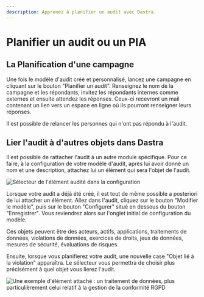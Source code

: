 ```yaml
---
description: Apprenez à planifier un audit avec Dastra.
---
```


# Planifier un audit ou un PIA

## La Planification d'une campagne

Une fois le modèle d'audit créé et personnalisé, lancez une campagne en cliquant sur le bouton "Planifier un audit". Renseignez le nom de la campagne et les répondants, invitez les répondants internes comme externes et ensuite attendez les réponses. Ceux-ci recevront un mail contenant un lien vers un espace en ligne où ils pourront renseigner leurs réponses.

Il est possible de relancer les personnes qui n'ont pas répondu à l'audit.&#x20;

## Lier l'audit à d'autres objets dans Dastra

Il est possible de rattacher l'audit à un autre module spécifique. Pour ce faire, à la configuration de votre modèle d'audit, après lui avoir donné un nom et une description, attachez lui un élément qui sera l'objet de l'audit.&#x20;

![Sélecteur de l'élément audité dans la configuration](<../../.gitbook/assets/Capture web\_6-5-2022\_111340\_app.dastra.eu.jpeg>)

Lorsque votre audit a déjà été créé, il est tout de même possible a posteriori de lui attacher un élément. Allez dans l'audit, cliquez sur le bouton "Modifier le modèle", puis sur le bouton "Configurer" situé en dessous du bouton "Enregistrer". Vous reviendrez alors sur l'onglet initial de configuration du modèle.

Ces objets peuvent être des acteurs, actifs, applications, traitements de données, violations de données, exercices de droits, jeux de données, mesures de sécurité, évaluations de risques.&#x20;

Ensuite, lorsque vous planifierez votre audit, une nouvelle case "Objet lié à la violation" apparaîtra. Le sélecteur vous permettra de choisir plus précisément à quel objet vous lierez l'audit.&#x20;

![Une exemple d'élément attaché : un traitement de données, plus particulièrement celui relatif à la gestion de la conformité RGPD](<../../.gitbook/assets/Capture web\_6-5-2022\_11277\_app.dastra.eu.jpeg>)
